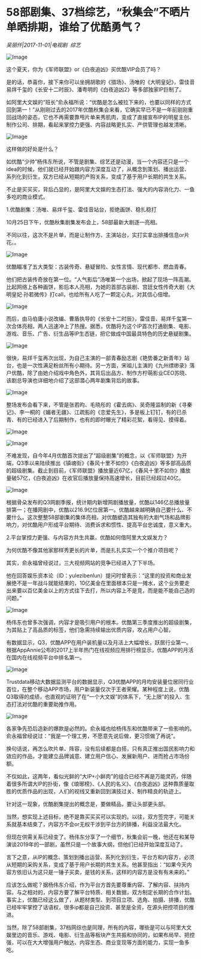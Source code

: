 # 58部剧集、37档综艺，“秋集会”不晒片单晒排期，谁给了优酷勇气？

*吴丽仟|2017-11-01|电视剧 
                                                综艺*

![Image](http://p3.pstatp.com/large/5e7b00028d69b37e2ca6)

这个夏天，你为《军师联盟》or《白夜追凶》买优酷VIP会员了吗？

是的话，恭喜你，接下来你可以坐拥胡歌的《猎场》、汤唯的《大明皇妃》，雷佳音易烊千玺的《长安十二时辰》、潘粤明的《白夜追凶2》等多部独家IP巨制了。

如阿里大文娱的“班长”俞永福所说：“优酷是怎么被拉下来的，也要以同样的方式回到第一！”从刚刚过去的2017年优酷秋集会来看，它确实早已不是一年前刚刚重回战场的姿态，它也不再需要靠甩片单来秀肌肉，变成了直接宣布IP的明星主创、制作公司、排期，看起来掌控力更强、内容战略更扎实、产供管理也越发清晰。

![Image](http://p1.pstatp.com/large/5e780002cd4ba77819e6)

这样做的好处是什么？

如优酷“少帅”杨伟东所说，不管是剧集、综艺还是动漫，当一个内容还只是一个idea的时候，他们就已经开始跟内容方深度互动了，从概念到策划、播出运营、系列化到衍生，双方已经从短期的产购关系，变成了基于用户长期的共生关系。

不止是买买买，背后凸显的，是阿里大文娱的生态打法、强大的内容消化力、一鱼多吃的商业模式。

1.优酷剧集：汤唯、易烊千玺、雷佳音站台，拒绝画饼、稳扎稳打

10月25日下午，优酷秋集剧集发布会上，58部最新大剧逐一亮相。

不同以往，这次不是片单，而是让制作方、主演站台，实打实拿出排播信息or片花。。

![Image](http://p2.pstatp.com/large/5e780002cd478f83cf4b)

优酷瞄准了五大类型：古装传奇、悬疑冒险、女性言情、现代都市、燃血青春。

他们把古装传奇放在第一位。“人气影后”汤唯第一个出场，掀起了现场一阵高潮。比起网络上各种画饼，影后本人亮相，为她的首部古装剧、宫廷女性传奇大剧《大明皇妃·孙若微传》打call，也给所有人吃了一颗定心丸，对其信心倍增。

![Image](http://p2.pstatp.com/large/5e8300006e5535ad635c)

而后，由马伯庸小说改编、曹盾执导的《长安十二时辰》，雷佳音、易烊千玺第一次合体亮相，两人迅速冲上了热搜。据悉，优酷将为这个IP首次打通剧集、电影、游戏、音乐、广告、衍生品等IP生态链，把它做成中国最具特色的历史悬疑剧集。

![Image](http://p2.pstatp.com/large/5e7d000162cda2f727c8)

很快，易烊千玺再次出现，为自己主演的一部青春励志剧《艳势番之新青年》站台，也是一次性满足粉丝所有小期待。另一方面，宋祖儿主演的《九州缥缈录》落户优酷，除了由她介绍戏中角色外，其背后出品方、制作方柠萌影业CEO苏晓、该剧总导演也详细地介绍了这部潜心两年剧集背后的故事。

![Image](http://p2.pstatp.com/large/5e81000069bff93e9559)

整场发布会看下来，不管是张若昀、毛晓彤的《霍去病》、吴奇隆监制的新《寻秦记》、李一桐的《媚者无疆》、江疏影的《恋爱先生》，多是板上钉钉，有的已杀青、有的已经进入了后期制作，也有的即时曝光了精彩花絮，看得见、摸得着。

![Image](http://p2.pstatp.com/large/5e8300006e577591d8ad)

![Image](http://p1.pstatp.com/large/5e7d000162cc8d90c4a2)

不难发现，自今年4月优酷首次提出了“超级剧集”的概念，以《军师联盟》为开端，Q3季以来陆续推出《镇魂街》《春风十里不如你》《白夜追凶》等多部高品质的超级剧集。截止到目前，《军师联盟》播放量近67亿，《春风十里不如你》播放量破57亿，《白夜追凶》在收官后播放量保持高速增长，目前已经超过40亿。

![Image](http://p2.pstatp.com/large/5e8300006e5408f44322)

根据骨朵发布的Q3网剧季报，统计期内新增网剧播放量，优酷以146亿总播放量排第一；在播网剧中，优酷以216.9亿位居第一。优酷越来越明确自己要什么、不要什么。这次整整58部剧集的集体亮相，对优酷塑造其独有的大剧气场和品牌影响力，对优酷用户形成平台期待、消费诉求和惯性、提高平台忠诚度，意义重大。

2.平台掌控力更强、与内容方共生共赢，优酷如何借阿里大文娱发力？

为何优酷不像其他家那样秀更长的片单，而是扎扎实实一个个推介项目呢？

其实，俞永福曾经说过，三大视频网站的竞争已经进入了下半场。

他在回答娱乐资本论（ID：yulezibenlun）提问时曾表示：“这里的投资和商业发展绝不是一年战斗就能结束的，10亿美金在里面根本只是一摊水，这个业务要走出来要以百亿美金以上的方式往下去打，所以内容上不是竞，而是能不能自己造的问题。”

![Image](http://p2.pstatp.com/large/5e780002cd464706d508)

杨伟东也曾多次强调，内容才是吸引用户的根本。优酷第三季度推出的超级剧集，为其贴上了高品质的标签，他们急需持续输出优质内容，攻占用户心智。

有数据显示，Q3，优酷APP在用户装机量以及月活上大幅增长，跃居行业第一。根据AppAnnie公布的2017上半年热门在线视频应用排行榜显示，优酷APP的月活在国内在线视频平台中排名第一。

![Image](http://p2.pstatp.com/large/5e7c00022820cdbbec30)

Trustdata移动大数据监测平台的数据显示，Q3优酷APP的月均安装量位居同行业首位，在整个移动APP市场，用户新装量仅次于王者荣耀。某种程度上说，优酷Q3取得的成绩，也直观的证明了在“一个大文娱”的体系下，“无上限”的投入、生态打法对优酷的重要助推作用。

![Image](http://p2.pstatp.com/large/5e7d000162ce842917a1)

各家争先恐后造新的爆款是必然的。俞永福也给杨伟东和优酷带来了一些影响的。俞永福曾经说过：“我是一个理工男，不愿意先说后做，更习惯做了再说”。

换句话说，再怎么吹片单、阵容，没有后续都是白搭，只有真正推出国民影响力和效应的作品，才能建立品牌诚意、建立用户信心、发展新用户、进而抢占市场份额。

不仅如此，这两年，看似光鲜的“大IP+小鲜肉”的组合已经不再是万能灵药，伴随着很多所谓大IP的扑街，像《琅琊榜》、《人民的名义》、《白夜追凶》这种靠质量取胜的优质作品的出现，人们的视线又重新回到演技过关、制作精良的轨迹上。

针对这一现象，优酷剧集提出的概念是，要做精品，要让头部更头部。

当然，想实现上述目标，绝不是靠买买买可以实现的。以往，双方签完字，可能关系就基本结束了，内容方不会or无权干涉到平台方的排播，利益没法最大化。

但现在供需关系已经变了。杨伟东分享了一个细节，秋集会前一晚，他还在和某导演谈2019年的一部剧，虽然只是一个故事大纲，但他们已经开始深度互动了。

言下之意，从IP的概念、策划到播出运营、系列化到衍生，平台方和内容方，必须从短期的采购关系，变成了基于用户长期的共生关系。他甚至指出：“如果今天内容方依旧认为这只是一锤子买卖，是钱的关系，这样的内容方是没有有未来的。”

应该怎么做呢？据杨伟东介绍，作为平台方首先要尊重内容、了解内容、扶持内容。与之相对的，内容方要了解平台特质、相关数据，双方制定长期的合作计划。事实上，优酷已经这么做了，从题材类型、到项目立项、选角、拍摄、排播，优酷已经牢牢掌控了话语权，很多ip都是自己投资、甚至是全资，在源头把控项目的推进。

当然，除了58部剧集，37档网综也是同理，所有的内容，哪些是可以与阿里大文娱里边的音乐、游戏、电影、衍生品等板块产生共振和协同的，如果布局早、把控强，可以在大大增强用户触达、内容生态、商业变现等方面的能力，实现一鱼多吃。

